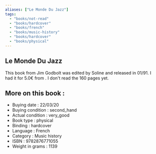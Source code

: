 ```yaml
---
aliases: ["Le Monde Du Jazz"] 
tags: 
  - "books/not-read" 
  - "books/hardcover" 
  - "books/french"
  - "books/music-history"
  - "books/hardcover"
  - "books/physical"
---
```



## Le Monde Du Jazz
This book from Jim Godbolt was edited by Soline and released in 01/91. I had it for 5.0€ from . I don't read the 160 pages yet.

## More on this book :
- Buying date : 22/03/20
- Buying condition : second_hand
- Actual condition : very_good
- Book type : physical
- Binding : hardcover
- Language : French
- Category : Music history
- ISBN : 9782876771055
- Weight in grams : 1139
